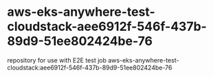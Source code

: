 # aws-eks-anywhere-test-cloudstack-aee6912f-546f-437b-89d9-51ee802424be-76
repository for use with E2E test job aws-eks-anywhere-test-cloudstack:aee6912f-546f-437b-89d9-51ee802424be-76
